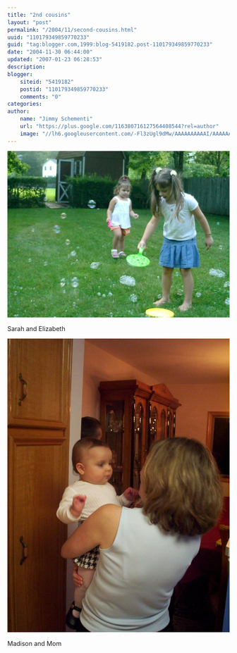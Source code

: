 ```yaml
---
title: "2nd cousins"
layout: "post"
permalink: "/2004/11/second-cousins.html"
uuid: "110179349859770233"
guid: "tag:blogger.com,1999:blog-5419182.post-110179349859770233"
date: "2004-11-30 06:44:00"
updated: "2007-01-23 06:28:53"
description:
blogger:
    siteid: "5419182"
    postid: "110179349859770233"
    comments: "0"
categories:
author:
    name: "Jimmy Schementi"
    url: "https://plus.google.com/116380716127564408544?rel=author"
    image: "//lh6.googleusercontent.com/-Fl3zUgl9dMw/AAAAAAAAAAI/AAAAAAAABYQ/CvQezyGiMP4/s512-c/photo.jpg"
---
```


<a href='/blog/hello/74/1320/1024/CIMG0381.jpg'><img src='/blog/hello/74/1320/1024/CIMG0381.jpg'></a>

Sarah and Elizabeth

<a href="/blog/hello/74/1320/1024/100_7048.jpg"><img src="/blog/hello/74/1320/1024/100_7048.jpg" /></a>

Madison and Mom